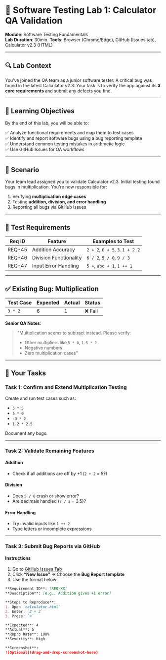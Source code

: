 # 🧪 Software Testing Lab 1: Calculator QA Validation

**Module**: Software Testing Fundamentals  
**Lab Duration**: 30min.
**Tools**: Browser (Chrome/Edge), GitHub (Issues tab), Calculator v2.3 (HTML)

---

## 🔍 Lab Context

You’ve joined the QA team as a junior software tester. A critical bug was found in the latest Calculator v2.3. Your task is to verify the app against its **3 core requirements** and submit any defects you find.

---

## 🎯 Learning Objectives

By the end of this lab, you will be able to:

✅ Analyze functional requirements and map them to test cases  
✅ Identify and report software bugs using a bug reporting template  
✅ Understand common testing mistakes in arithmetic logic  
✅ Use GitHub Issues for QA workflows

---

## 📝 Scenario

Your team lead assigned you to validate Calculator v2.3. Initial testing found bugs in multiplication. You're now responsible for:  
1. Verifying **multiplication edge cases**  
2. Testing **addition, division, and error handling**  
3. Reporting all bugs via GitHub Issues

---

## 📂 Test Requirements

| Req ID  | Feature               | Examples to Test              |
|---------|------------------------|-------------------------------|
| REQ-45  | Addition Accuracy       | `2 + 2`, `0 + 5`, `3.1 + 2.2` |
| REQ-46  | Division Functionality  | `6 / 2`, `5 / 0`, `9 / 3`     |
| REQ-47  | Input Error Handling    | `5 +`, `abc + 1`, `1 ++ 1`    |

---

## ✅ Existing Bug: Multiplication

| Test Case | Expected | Actual | Status  |
|-----------|----------|--------|---------|
| `3 * 2`   | 6        | 1      | ❌ Fail |

**Senior QA Notes**:  
> "Multiplication seems to subtract instead. Please verify:  
> - Other multipliers like `5 * 0`, `1.5 * 2`  
> - Negative numbers  
> - Zero multiplication cases"

---

## 🧪 Your Tasks

### Task 1: Confirm and Extend Multiplication Testing

Create and run test cases such as:
- `5 * 5`
- `5 * 0`
- `-3 * 2`
- `1.2 * 2.5`

Document any bugs.

---

### Task 2: Validate Remaining Features

#### Addition
- Check if all additions are off by +1 (`2 + 2` = 5?)

#### Division
- Does `5 / 0` crash or show error?  
- Are decimals handled (`7 / 2` = 3.5)?

#### Error Handling
- Try invalid inputs like `1 ++ 2`  
- Type letters or incomplete expressions

---

### Task 3: Submit Bug Reports via GitHub

#### Instructions

1. Go to [GitHub Issues Tab](https://github.com/PLP-Database-DEPT/swt-01/issues)  
2. Click **“New Issue”** → Choose the **Bug Report template**  
3. Use the format below:

```markdown
**Requirement ID**: [REQ-XX]  
**Description**: [e.g., Addition gives +1 error]

**Steps to Reproduce**:  
1. Open `calculator.html`  
2. Enter: `2 + 2`  
3. Press: `=`

**Expected**: 4  
**Actual**: 5  
**Repro Rate**: 100%  
**Severity**: High

**Screenshot**:  
![Optional](drag-and-drop-screenshot-here)
